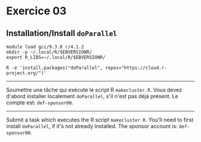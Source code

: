 # Exercice 03

## Installation/Install `doParallel`

```
module load gcc/9.3.0 r/4.1.2
mkdir -p ~/.local/R/$EBVERSIONR/
export R_LIBS=~/.local/R/$EBVERSIONR/

R -e 'install.packages("doParallel", repos="https://cloud.r-project.org/")'
```

--- 

Soumettre une tâche qui exécute le script R `makecluster.R`. 
Vous devez d'abord installer localement `doParallel`, s'il n'est pas déjà présent. 
Le compte est: `def-sponsor00`.

---

Submit a task which executes the R script `makecluster.R`.
You'll need to first install `doParallel`, if it's not already installed. 
The sponsor account is: `def-sponsor00`.
